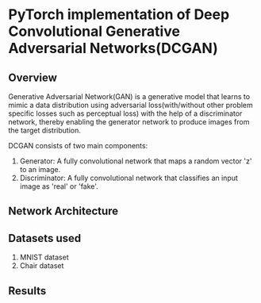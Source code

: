 # PyTorch implementation of Deep Convolutional Generative Adversarial Networks(DCGAN)

## Overview
Generative Adversarial Network(GAN) is a generative model that learns to mimic a data distribution using adversarial loss(with/without other problem specific losses such as perceptual loss) with the help of a discriminator network, thereby enabling the generator network to produce images from the target distribution.

DCGAN consists of two main components:
1. Generator: A fully convolutional network that maps a random vector 'z' to an image.
2. Discriminator: A fully convolutional network that classifies an input image as 'real' or 'fake'.

## Network Architecture




## Datasets used
1. MNIST dataset
2. Chair dataset

## Results




